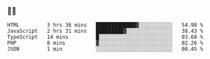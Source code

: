 ### 👨‍💻

<!--START_SECTION:waka-->
```text
HTML         3 hrs 36 mins   █████████████▓░░░░░░░░░░░   54.98 % 
JavaScript   2 hrs 31 mins   █████████▓░░░░░░░░░░░░░░░   38.43 % 
TypeScript   14 mins         █░░░░░░░░░░░░░░░░░░░░░░░░   03.68 % 
PHP          8 mins          ▓░░░░░░░░░░░░░░░░░░░░░░░░   02.26 % 
JSON         1 min           ░░░░░░░░░░░░░░░░░░░░░░░░░   00.45 % 
```
<!--END_SECTION:waka-->
